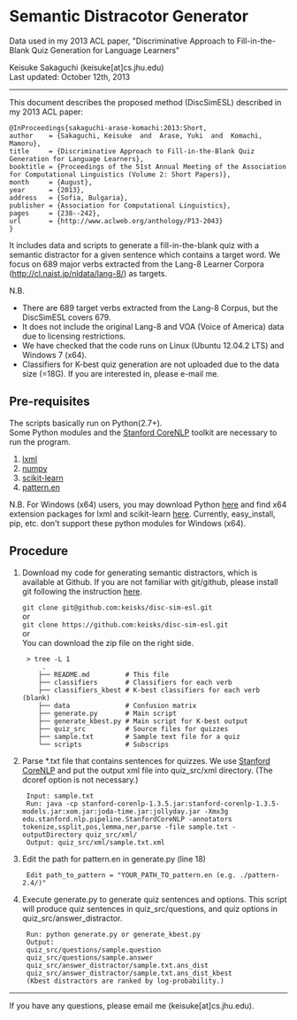 # Semantic Distracotor Generator

Data used in my 2013 ACL paper, "Discriminative Approach to Fill-in-the-Blank Quiz Generation for Language Learners"

Keisuke Sakaguchi (keisuke[at]cs.jhu.edu)  
Last updated: October 12th, 2013

- - -
This document describes the proposed method (DiscSimESL) described in my 2013 ACL paper:

    @InProceedings{sakaguchi-arase-komachi:2013:Short,
    author    = {Sakaguchi, Keisuke  and  Arase, Yuki  and  Komachi, Mamoru},
    title     = {Discriminative Approach to Fill-in-the-Blank Quiz Generation for Language Learners},
    booktitle = {Proceedings of the 51st Annual Meeting of the Association for Computational Linguistics (Volume 2: Short Papers)},
    month     = {August},
    year      = {2013},
    address   = {Sofia, Bulgaria},
    publisher = {Association for Computational Linguistics},
    pages     = {238--242},
    url       = {http://www.aclweb.org/anthology/P13-2043}
    }

It includes data and scripts to generate a fill-in-the-blank quiz with a semantic distractor for a given sentence which contains a target word.
We focus on 689 major verbs extracted from the Lang-8 Learner Corpora (http://cl.naist.jp/nldata/lang-8/) as targets.

N.B. 

- There are 689 target verbs extracted from the Lang-8 Corpus, but the DiscSimESL covers 679.
- It does not include the original Lang-8 and VOA (Voice of America) data due to licensing restrictions.
- We have checked that the code runs on Linux (Ubuntu 12.04.2 LTS) and Windows 7 (x64).
- Classifiers for K-best quiz generation are not uploaded due to the data size (=18G). If you are interested in, please e-mail me.

## Pre-requisites
The scripts basically run on Python(2.7+).  
Some Python modules and the [Stanford CoreNLP](http://www-nlp.stanford.edu/software/corenlp.shtml) toolkit are necessary to run the program.

1. [lxml](http://lxml.de/) 
2. [numpy](http://www.numpy.org/)
3. [scikit-learn](http://scikit-learn.org/stable/)
4. [pattern.en](http://www.clips.ua.ac.be/pages/pattern-en)

N.B. 
For Windows (x64) users, you may download Python [here](http://www.python.org/getit/) and find x64 extension packages for lxml and scikit-learn [here](http://www.lfd.uci.edu/~gohlke/pythonlibs/). Currently, easy_install, pip, etc. don't support these python modules for Windows (x64).


## Procedure
1. Download my code for generating semantic distractors, which is available at Github. If you are not familiar with git/github, please install git following the instruction [here](http://git-scm.com/book/en/Getting-Started-Installing-Git).

    `` git clone git@github.com:keisks/disc-sim-esl.git ``   
    or  
    `` git clone https://github.com:keisks/disc-sim-esl.git ``  
    or  
    You can download the zip file on the right side.
  

        > tree -L 1
            .
           ├── README.md         # This file
           ├── classifiers       # Classifiers for each verb
           ├── classifiers_kbest # K-best classifiers for each verb (blank)
           ├── data              # Confusion matrix
           ├── generate.py       # Main script
           ├── generate_kbest.py # Main script for K-best output
           ├── quiz_src          # Source files for quizzes
           ├── sample.txt        # Sample text file for a quiz
           └── scripts           # Subscrips


2. Parse *.txt file that contains sentences for quizzes. We use [Stanford CoreNLP](http://www-nlp.stanford.edu/software/corenlp.shtml) and put the output xml file into quiz_src/xml directory. (The dcoref option is not necessary.)

        Input: sample.txt  
        Run: java -cp stanford-corenlp-1.3.5.jar:stanford-corenlp-1.3.5-models.jar:xom.jar:joda-time.jar:jollyday.jar -Xmx3g edu.stanford.nlp.pipeline.StanfordCoreNLP -annotators tokenize,ssplit,pos,lemma,ner,parse -file sample.txt -outputDirectory quiz_src/xml/  
        Output: quiz_src/xml/sample.txt.xml



3. Edit the path for pattern.en in generate.py (line 18)

        Edit path_to_pattern = "YOUR_PATH_TO_pattern.en (e.g. ./pattern-2.4/)"


4. Execute generate.py to generate quiz sentences and options.
 This script will produce quiz sentences in quiz_src/questions, and quiz options in quiz_src/answer_distractor.

        Run: python generate.py or generate_kbest.py
        Output:  
        quiz_src/questions/sample.question  
        quiz_src/questions/sample.answer
        quiz_src/answer_distractor/sample.txt.ans_dist
        quiz_src/answer_distractor/sample.txt.ans_dist_kbest
        (Kbest distractors are ranked by log-probability.)
        

- - -
If you have any questions, please email me (keisuke[at]cs.jhu.edu).

